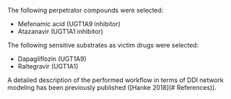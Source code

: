 The following perpetrator compounds were selected:

- Mefenamic acid (UGT1A9 inhibitor)
- Atazanavir (UGT1A1 inhibitor)

The following sensitive substrates as victim drugs were selected:

- Dapagliflozin (UGT1A9)
- Raltegravir (UGT1A1)

A detailed description of the performed workflow in terms of DDI network modeling has been previously published ([Hanke 2018](# References)).